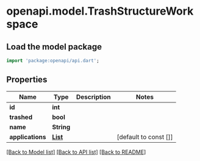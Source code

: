 # openapi.model.TrashStructureWorkspace

## Load the model package
```dart
import 'package:openapi/api.dart';
```

## Properties
Name | Type | Description | Notes
------------ | ------------- | ------------- | -------------
**id** | **int** |  | 
**trashed** | **bool** |  | 
**name** | **String** |  | 
**applications** | [**List<TrashStructureApplication>**](TrashStructureApplication.md) |  | [default to const []]

[[Back to Model list]](../README.md#documentation-for-models) [[Back to API list]](../README.md#documentation-for-api-endpoints) [[Back to README]](../README.md)


